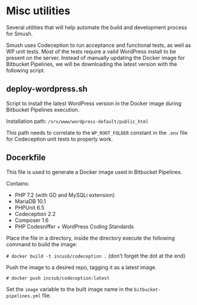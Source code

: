 # Misc utilities

Several utilities that will help automate the build and development process for Smush.

Smush uses Codeception to run acceptance and functional tests, as well as WP unit tests. Most of the tests require a valid
WordPress install to be present on the server. Instead of manually updating the Docker image for Bitbucket Pipelines, we
will be downloading the latest version with the following script. 

## deploy-wordpress.sh

Script to install the latest WordPress version in the Docker image during Bitbucket Pipelines execution.

Installation path: `/srv/www/wordpress-default/public_html`

This path needs to correlate to the `WP_ROOT_FOLDER` constant in the `.env` file for Codeception unit tests to properly work.

## Docerkfile

This file is used to generate a Docker image used in Bitbucket Pipelines.

Contains:
* PHP 7.2 (with GD and MySQLi extension)
* MariaDB 10.1
* PHPUnit 6.5
* Codeception 2.2
* Composer 1.6
* PHP Codesniffer + WordPress Coding Standards

Place the file in a directory, inside the directory execute the following command to build the image:

`# docker build -t incusb/codeception .` (don't forget the dot at the end)

Push the image to a desired repo, tagging it as a latest image.

`# docker push incsub/codeception:latest` 

Set the `image` variable to the built image name in the `bitbucket-pipelines.yml` file.